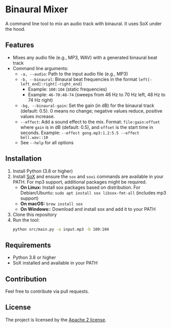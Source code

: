 # Binaural Mixer
A command line tool to mix an audio track with binaural. It uses SoX under the hood.


## Features
- Mixes any audio file (e.g., MP3, WAV) with a generated binaural beat track
- Command line arguments:
  - `-a, --audio`: Path to the input audio file (e.g., MP3)
  - `-b, --binaural`: Binaural beat frequencies in the format `left[-left_end]:right[-right_end]`
    - Example: `100:104` (static frequencies)
    - Example: `46-70:48-74` (sweeps from 46 Hz to 70 Hz left, 48 Hz to 74 Hz right)
  - `-bg, --binaural-gain`: Set the gain (in dB) for the binaural track (default: 0.5). 0 means no change; negative values reduce, positive values increase.
  - `--effect`: Add a sound effect to the mix. Format: `file:gain:offset` where `gain` is in dB (default: 0.5), and `offset` is the start time in seconds. Example: `--effect gong.mp3:1.2:5.5 --effect bell.wav::10`
  - See `--help` for all options


## Installation
1. Install Python (3.8 or higher)
2. Install [SoX](http://sox.sourceforge.net/) and ensure the `sox` and `soxi` commands are available in your PATH. For mp3 support, additional packages might be required.
   - **On Linux:** Install sox packages based on distribution. For Debian/Ubuntu: `sudo apt install sox libsox-fmt-all` (includes mp3 support)
   - **On macOS:** `brew install sox`
   - **On Windows:**: Download and install sox and add it to your PATH
3. Clone this repository
4. Run the tool:
   ```bash
   python src/main.py -a input.mp3 -b 100:104
   ```


## Requirements
- Python 3.8 or higher
- SoX installed and available in your PATH

## Contribution
Feel free to contribute via pull requests.

## License
The project is licensed by the [Apache 2 license](LICENSE).